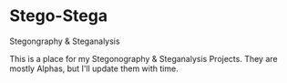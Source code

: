 # Stego-Stega
Stegongraphy &amp; Steganalysis

This is a place for my Stegonography & Steganalysis Projects.
They are mostly Alphas, but I'll update them with time.
